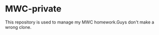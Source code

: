 MWC-private
===========

This repository is used to manage my MWC homework.Guys don't make a wrong clone.
